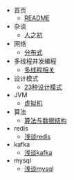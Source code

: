 * 首页
    * [README](README.md)
* 杂谈
  * [人之初](helloword.md)
* 网络
  * [分布式](network.md)
* 多线程并发编程
  * [多线程相关](multiThread.md)
* 设计模式
  * [23种设计模式](designPattern.md)
* JVM
  * [虚拟机](JVM.md)
* 算法
  * [算法与数据结构](algorithm.md)
* redis
  * [浅谈redis](redis.md)
* kafka
  * [浅谈kafka](kafka.md)
* mysql
  * [浅谈mysql](mysql.md)
